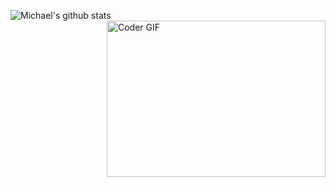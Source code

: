 
![Michael's github stats](https://github-readme-stats.vercel.app/api?username=michaeldadzie)
<img align="right" alt="Coder GIF" height=250 width=350 src="https://github.com/michaeldadzie/michaeldadzie/blob/main/Assets/animation.gif" />
<!--
**michaeldadzie/michaeldadzie** is a ✨ _special_ ✨ repository because its `README.md` (this file) appears on your GitHub profile.

Here are some ideas to get you started:

- 🔭 I’m currently working on ...
- 🌱 I’m currently learning ...
- 👯 I’m looking to collaborate on ...
- 🤔 I’m looking for help with ...
- 💬 Ask me about ...
- 📫 How to reach me: ...
- 😄 Pronouns: ...
- ⚡ Fun fact: ...
-->
